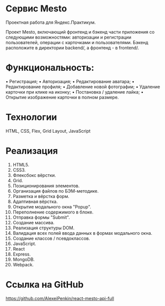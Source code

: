 # Сервис Mesto
Проектная работа для Яндекс.Практикум.

Проект Mesto, включающий фронтенд и бэкенд части приложения со следующими возможностями: авторизации и регистрации пользователей, операции с карточками и пользователями. Бэкенд расположите в директории backend/, а фронтенд - в frontend/.

# Функциональность:
•	Регистрация;
•	Авторизация;
•	Редактирование аватара;
•	Редактирование профиля;
•	Добавление новой фотографии;
•	Удаление карточки при клике на иконку;
•	Постановка / удаление лайка;
•	Открытие изображение карточки в полном размере.

# Технологии
HTML, 
CSS, 
Flex, 
Grid Layout, 
JavaScript

# Реализация
1.	HTML5.
2.	CSS3.
3.	Флексбокс вёрстки.
4.	Grid.
5.	Позиционирования элементов.
6.	Организация файлов по БЭМ-методике.
7.	Разметка и вёрстка форм.
8.	Адаптивная вёрстка.
9.	Открытие модального окна "Popup".
10.	Переполнение содержимого в блоке.
11.	Отправка формы "Submit".
12.	Создание массива.
13.	Реализация структуры DOM.
14.	Валидация всех полей ввода данных в формах модального окна.
15.	Создание классов / псевдоклассов.
16.	JavaScript.
17.	React
18.	Express.
19.	MongoDB.
20.	Webpack.


# Ссылка на GitHub
https://github.com/AlexeiPenkin/react-mesto-api-full
